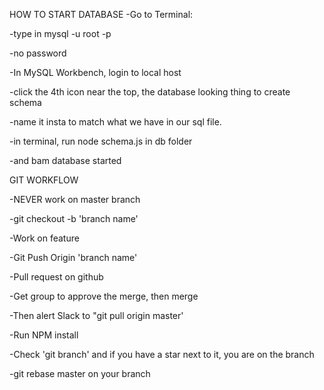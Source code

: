 HOW TO START DATABASE
-Go to Terminal:

-type in mysql -u root -p

-no password

-In MySQL Workbench, login to local host

-click the 4th icon near the top, the database looking thing to create schema

-name it insta to match what we have in our sql file. 

-in terminal, run node schema.js in db folder

-and bam database started



GIT WORKFLOW

-NEVER work on master branch

-git checkout -b 'branch name'

-Work on feature

-Git Push Origin 'branch name'

-Pull request on github

-Get group to approve the merge, then merge

-Then alert Slack to "git pull origin master'

-Run NPM install

-Check 'git branch' and if you have a star next to it, you are on the branch

-git rebase master on your branch

